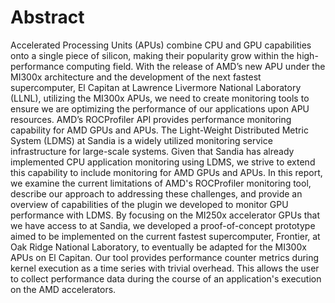 <h1>Abstract</h1>
Accelerated Processing Units (APUs) combine CPU and GPU capabilities onto a single piece of silicon, making their popularity grow within the high-performance computing field. With the release of AMD’s new APU under the MI300x architecture and the development of the next fastest supercomputer, El Capitan at Lawrence Livermore National Laboratory (LLNL), utilizing the MI300x APUs, we need to create monitoring tools to ensure we are optimizing the performance of our applications upon APU resources. AMD’s ROCProfiler API provides performance monitoring capability for AMD GPUs and APUs. The Light-Weight Distributed Metric System (LDMS) at Sandia is a widely utilized monitoring service infrastructure for large-scale systems. Given that Sandia has already implemented CPU application monitoring using LDMS, we strive to extend this capability to include monitoring for AMD GPUs and APUs. In this report, we examine the current limitations of AMD's ROCProfiler monitoring tool, describe our approach to addressing these challenges, and provide an overview of capabilities of the plugin we developed to monitor GPU performance with LDMS. By focusing on the MI250x accelerator GPUs that we have access to at Sandia, we developed a proof-of-concept prototype aimed to be implemented on the current fastest supercomputer, Frontier, at Oak Ridge National Laboratory, to eventually be adapted for the MI300x APUs on El Capitan. Our tool provides performance counter metrics during kernel execution as a time series with trivial overhead. This allows the user to collect performance data during the course of an application's execution on the AMD accelerators. 
